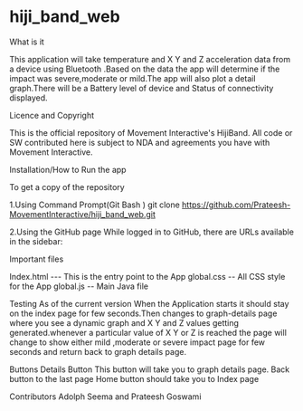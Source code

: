 # hiji_band_web
What is it 

This application will take temperature and  X Y and Z acceleration data  from a device using Bluetooth .Based on the data the app will determine if the impact was severe,moderate or mild.The app will also plot a detail graph.There will be a Battery level of device and Status of connectivity displayed.

Licence and Copyright

This is the official repository of Movement Interactive's HijiBand. All code or SW contributed here is subject to NDA and agreements you have with Movement Interactive.

Installation/How to Run the app

To get a copy of the repository 

1.Using Command Prompt(Git Bash )
git clone https://github.com/Prateesh-MovementInteractive/hiji_band_web.git

2.Using the GitHub page
While logged in to GitHub, there are URLs  available in the sidebar:

Important files

Index.html  --- This is the entry point to the App
global.css  --  All CSS style for the App
global.js    --  Main Java file

Testing
As of the current version 
When the Application starts it should stay on the index page for few seconds.Then changes to graph-details page where you see a dynamic graph and X Y and Z  values getting generated.whenever a particular value of X Y or Z is reached the page will change to show either mild ,moderate or severe impact page for few seconds and return back to graph details page.

Buttons
Details Button
This button will take you to graph details page.
Back button to the last page
Home button should take you to Index page

Contributors
Adolph Seema
and
Prateesh Goswami


